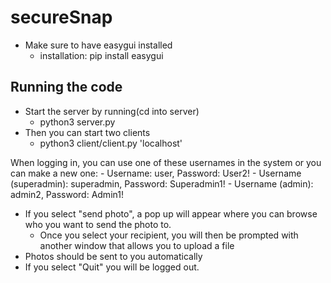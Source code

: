# secureSnap
- Make sure to have easygui installed 
    - installation: pip install easygui 

## Running the code
- Start the server by running(cd into server)
    -  python3 server.py <port>
- Then you can start two clients 
    - python3 client/client.py 'localhost' <port>

When logging in, you can use one of these usernames in the system or you can make a new one:
    - Username: user, Password: User2!
    - Username (superadmin): superadmin, Password: Superadmin1!
    - Username (admin): admin2, Password: Admin1!

- If you select "send photo", a pop up will appear where you can browse who you want to send the photo to. 
    - Once you select your recipient, you will then be prompted with another window that allows you to upload a file
- Photos should be sent to you automatically
- If you select "Quit" you will be logged out. 